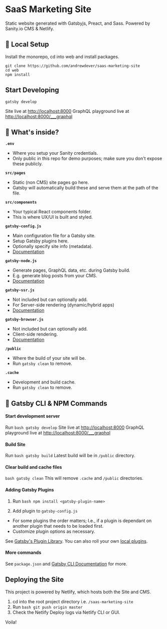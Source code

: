 # SaaS Marketing Site

Static website generated with Gatsbyjs, Preact, and Sass. Powered by Sanity.io CMS & Netlify.

## 🚀 Local Setup
Install the monorepo, cd into web and install packages.

```shell
git clone https://github.com/andrewdever/saas-marketing-site
cd web
npm install
```

## Start Developing

```shell
gatsby develop
```

Site live at [http://localhost:8000](http://localhost:8000)
GraphQL playground live at [http://localhost:8000/___graphql](http://localhost:8000/___graphql)

## 🧐 What's inside?

**`.env`**
  - Where you setup your Sanity credentials.
  - Only public in this repo for demo purposes; make sure you don't expose these publicly.

**`src/pages`**
  - Static (non CMS) site pages go here.
  - Gatsby will automatically build these and serve them at the path of the file.

**`src/components`**
  - Your typical React components folder.
  - This is where UX/UI is built and styled.

**`gatsby-config.js`**
  - Main configuration file for a Gatsby site.
  - Setup Gatsby plugins here.
  - Optionally specify site info (metadata).
  - [Documentation](https://www.gatsbyjs.com/docs/gatsby-config/)

**`gatsby-node.js`**
  - Generate pages, GraphQL data, etc. during Gatsby build.
  - E.g. generate blog posts from your CMS.
  - [Documentation](https://www.gatsbyjs.com/docs/reference/config-files/gatsby-node/)

**`gatsby-ssr.js`**
  - Not included but can optionally add.
  - For Server-side rendering (dynamic/hybrid apps)
  - [Documentation](https://www.gatsbyjs.com/docs/reference/config-files/gatsby-ssr/)

**`gatsby-browser.js`**
  - Not included but can optionally add.
  - Client-side rendering.
  - [Documentation](https://www.gatsbyjs.com/docs/reference/config-files/gatsby-browser/)

**`/public`**
  - Where the build of your site will be.
  - Run ```gatsby clean``` to remove.

**`.cache`**
  - Development and build cache.
  - Run ```gatsby clean``` to remove.


## 🧐 Gatsby CLI & NPM Commands

#### Start development server
Run ```bash gatsby develop```
Site live at [http://localhost:8000](http://localhost:8000)
GraphQL playground live at [http://localhost:8000/___graphql](http://localhost:8000/___graphql)

#### Build Site
Run ```bash gatsby build```
Latest build will be in `/public` directory.

#### Clear build and cache files
```bash gatsby clean```
This will remove `.cache` and `/public` directories.

#### Adding Gatsby Plugins
1. Run ```bash npm install <gatsby-plugin-name>```

2. Add plugin to `gatsby-config.js`
  - For some plugins the order matters; I.e., if a plugin is dependant on another plugin that needs to be loaded first.
  - Customize plugin options as necessary.

See [Gatsby's Plugin Library](https://www.gatsbyjs.com/plugins). You can also roll your own [local plugins](https://www.gatsbyjs.com/docs/creating-a-local-plugin/).

#### More commands
See `package.json` and [Gatsby CLI Documentation](https://www.gatsbyjs.com/docs/reference/gatsby-cli/) for more.

## Deploying the Site

This project is powered by Netlify, which hosts both the Site and CMS.

1. cd into the root project directory i.e. `/saas-marketing-site`
2. Run ```bash git push origin master```
3. Check the Netlify Deploy logs via Netlify CLI or GUI.

Voila!
